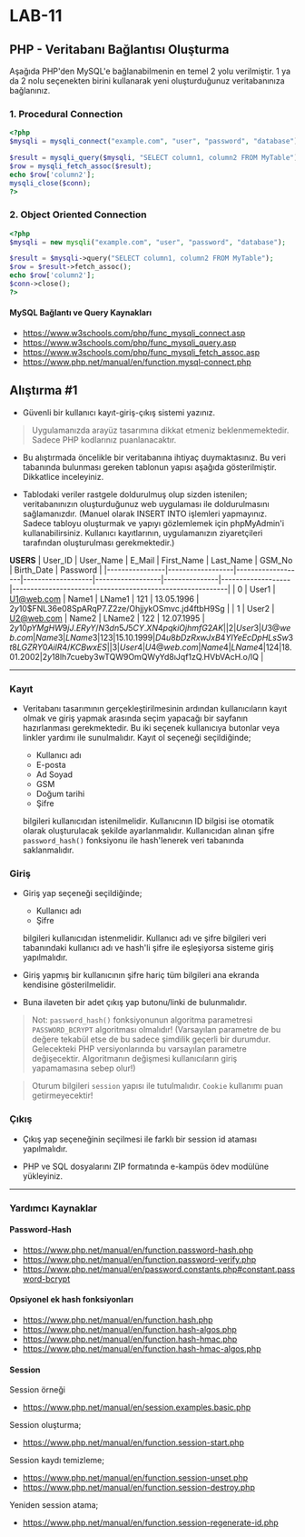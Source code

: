 # LAB-11

## PHP - Veritabanı Bağlantısı Oluşturma

Aşağıda PHP'den MySQL'e bağlanabilmenin en temel 2 yolu verilmiştir. 1 ya da 2 nolu seçenekten birini kullanarak yeni oluşturduğunuz veritabanınıza bağlanınız.

### 1. Procedural Connection

```php
<?php
$mysqli = mysqli_connect("example.com", "user", "password", "database");

$result = mysqli_query($mysqli, "SELECT column1, column2 FROM MyTable");
$row = mysqli_fetch_assoc($result);
echo $row['column2'];
mysqli_close($conn);
?>
```

### 2. Object Oriented Connection

```php
<?php
$mysqli = new mysqli("example.com", "user", "password", "database");

$result = $mysqli->query("SELECT column1, column2 FROM MyTable");
$row = $result->fetch_assoc();
echo $row['column2'];
$conn->close();
?>
```

#### MySQL Bağlantı ve Query Kaynakları

- https://www.w3schools.com/php/func_mysqli_connect.asp
- https://www.w3schools.com/php/func_mysqli_query.asp
- https://www.w3schools.com/php/func_mysqli_fetch_assoc.asp
- https://www.php.net/manual/en/function.mysql-connect.php

## Alıştırma #1

- Güvenli bir kullanıcı kayıt-giriş-çıkış sistemi yazınız.

> Uygulamanızda arayüz tasarımına dikkat etmeniz beklenmemektedir. Sadece PHP kodlarınız puanlanacaktır.

- Bu alıştırmada öncelikle bir veritabanına ihtiyaç duymaktasınız. Bu veri tabanında bulunması gereken tablonun yapısı aşağıda gösterilmiştir. Dikkatlice inceleyiniz.

- Tablodaki veriler rastgele doldurulmuş olup sizden istenilen; veritabanınızın oluşturduğunuz web uygulaması ile doldurulmasını sağlamanızdır. (Manuel olarak INSERT INTO işlemleri yapmayınız. Sadece tabloyu oluşturmak ve yapıyı gözlemlemek için phpMyAdmin'i kullanabilirsiniz. Kullanıcı kayıtlarının, uygulamanızın ziyaretçileri tarafından oluşturulması gerekmektedir.)

**USERS**
|     User_ID    |     User_Name    |     E_Mail        |     First_Name    |     Last_Name    |     GSM_No    |     Birth_Date    |     Password                                              |
|----------------|------------------|-------------------|-------------------|------------------|---------------|-------------------|-----------------------------------------------------------|
|     0          |     User1        |     U1@web.com    |     Name1         |     LName1       |     121       |     13.05.1996    |     $2y$10$FNL36e08SpARqP7.Z2ze/OhjjykOSmvc.jd4ftbH9Sg    |
|     1          |     User2        |     U2@web.com    |     Name2         |     LName2       |     122       |     12.07.1995    |     $2y$10$pYMgHW9jJ.ERyY/N3dn5J5CY.XN4pqkiOjhmfG2AK      |
|     2          |     User3        |     U3@web.com    |     Name3         |     LName3       |     123       |     15.10.1999    |     D4u8bDzRxwJxB4YlYeEcDpHLsSw3t8LGZRY0AilR4/KCBwxES     |
|     3          |     User4        |     U4@web.com    |     Name4         |     LName4       |     124       |     18.01.2002    |     2y$18lh7cueby3wTQW9OmQWyYd8ıJqf1zQ.HVbVAcH.o/lQ       |

---

### Kayıt

- Veritabanı tasarımının gerçekleştirilmesinin ardından kullanıcıların kayıt olmak ve giriş yapmak arasında seçim yapacağı bir sayfanın hazırlanması gerekmektedir. Bu iki seçenek kullanıcıya butonlar veya linkler yardımı ile sunulmalıdır. Kayıt ol seçeneği seçildiğinde;

    - Kullanıcı adı
    - E-posta
    - Ad Soyad
    - GSM
    - Doğum tarihi
    - Şifre

    bilgileri kullanıcıdan istenilmelidir. Kullanıcının ID bilgisi ise otomatik olarak oluşturulacak şekilde ayarlanmalıdır. Kullanıcıdan alınan şifre `password_hash()` fonksiyonu ile hash'lenerek veri tabanında saklanmalıdır.


### Giriş

- Giriş yap seçeneği seçildiğinde;

    - Kullanıcı adı
    - Şifre

    bilgileri kullanıcıdan istenmelidir. Kullanıcı adı ve şifre bilgileri veri tabanındaki kullanıcı adı ve hash'li şifre ile eşleşiyorsa sisteme giriş yapılmalıdır.

- Giriş yapmış bir kullanıcının şifre hariç tüm bilgileri ana ekranda kendisine gösterilmelidir.

- Buna ilaveten bir adet çıkış yap butonu/linki de bulunmalıdır.

> Not: `password_hash()` fonksiyonunun algoritma parametresi `PASSWORD_BCRYPT` algoritması olmalıdır! (Varsayılan parametre de bu değere tekabül etse de bu sadece şimdilik geçerli bir durumdur. Gelecekteki PHP versiyonlarında bu varsayılan parametre değişecektir. Algoritmanın değişmesi kullanıcıların giriş yapamamasına sebep olur!)

> Oturum bilgileri `session` yapısı ile tutulmalıdır. `Cookie` kullanımı puan getirmeyecektir!


### Çıkış

- Çıkış yap seçeneğinin seçilmesi ile farklı bir session id ataması yapılmalıdır.

- PHP ve SQL dosyalarını ZIP formatında e-kampüs ödev modülüne yükleyiniz.

---

### Yardımcı Kaynaklar

#### Password-Hash

- https://www.php.net/manual/en/function.password-hash.php
- https://www.php.net/manual/en/function.password-verify.php
- https://www.php.net/manual/en/password.constants.php#constant.password-bcrypt

#### Opsiyonel ek hash fonksiyonları

- https://www.php.net/manual/en/function.hash.php
- https://www.php.net/manual/en/function.hash-algos.php
- https://www.php.net/manual/en/function.hash-hmac.php
- https://www.php.net/manual/en/function.hash-hmac-algos.php


#### Session

Session örneği
- https://www.php.net/manual/en/session.examples.basic.php

Session oluşturma;
- https://www.php.net/manual/en/function.session-start.php

Session kaydı temizleme;
- https://www.php.net/manual/en/function.session-unset.php
- https://www.php.net/manual/en/function.session-destroy.php

Yeniden session atama;
- https://www.php.net/manual/en/function.session-regenerate-id.php

